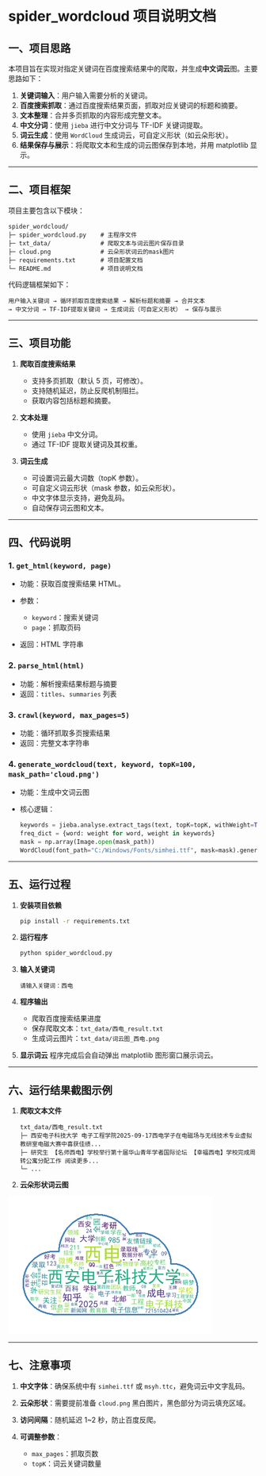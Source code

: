 # spider_wordcloud 项目说明文档

## 一、项目思路

本项目旨在实现对指定关键词在百度搜索结果中的爬取，并生成**中文词云**图。主要思路如下：

1. **关键词输入**：用户输入需要分析的关键词。
2. **百度搜索抓取**：通过百度搜索结果页面，抓取对应关键词的标题和摘要。
3. **文本整理**：合并多页抓取的内容形成完整文本。
4. **中文分词**：使用 `jieba` 进行中文分词与 TF-IDF 关键词提取。
5. **词云生成**：使用 `WordCloud` 生成词云，可自定义形状（如云朵形状）。
6. **结果保存与展示**：将爬取文本和生成的词云图保存到本地，并用 matplotlib 显示。

---

## 二、项目框架

项目主要包含以下模块：

```
spider_wordcloud/
├─ spider_wordcloud.py    # 主程序文件
├─ txt_data/              # 爬取文本与词云图片保存目录
├─ cloud.png              # 云朵形状词云的mask图片
├─ requirements.txt       # 项目配置文档
└─ README.md              # 项目说明文档
```

代码逻辑框架如下：

```
用户输入关键词 → 循环抓取百度搜索结果 → 解析标题和摘要 → 合并文本
→ 中文分词 → TF-IDF提取关键词 → 生成词云（可自定义形状） → 保存与展示
```

---

## 三、项目功能

1. **爬取百度搜索结果**

   * 支持多页抓取（默认 5 页，可修改）。
   * 支持随机延迟，防止反爬机制阻拦。
   * 获取内容包括标题和摘要。

2. **文本处理**

   * 使用 `jieba` 中文分词。
   * 通过 TF-IDF 提取关键词及其权重。

3. **词云生成**

   * 可设置词云最大词数（topK 参数）。
   * 可自定义词云形状（mask 参数，如云朵形状）。
   * 中文字体显示支持，避免乱码。
   * 自动保存词云图和文本。

---

## 四、代码说明

### 1. `get_html(keyword, page)`

* 功能：获取百度搜索结果 HTML。
* 参数：

  * `keyword`：搜索关键词
  * `page`：抓取页码
* 返回：HTML 字符串

### 2. `parse_html(html)`

* 功能：解析搜索结果标题与摘要
* 返回：`titles`、`summaries` 列表

### 3. `crawl(keyword, max_pages=5)`

* 功能：循环抓取多页搜索结果
* 返回：完整文本字符串

### 4. `generate_wordcloud(text, keyword, topK=100, mask_path='cloud.png')`

* 功能：生成中文词云图
* 核心逻辑：

  ```python
  keywords = jieba.analyse.extract_tags(text, topK=topK, withWeight=True)
  freq_dict = {word: weight for word, weight in keywords}
  mask = np.array(Image.open(mask_path))
  WordCloud(font_path="C:/Windows/Fonts/simhei.ttf", mask=mask).generate_from_frequencies(freq_dict)
  ```

---

## 五、运行过程
1. **安装项目依赖**
    ```bash
    pip install -r requirements.txt
    ```

2. **运行程序**

   ```bash
   python spider_wordcloud.py
   ```

3. **输入关键词**

   ```
   请输入关键词：西电
   ```

4. **程序输出**

   * 爬取百度搜索结果进度
   * 保存爬取文本：`txt_data/西电_result.txt`
   * 生成词云图片：`txt_data/词云图_西电.png`

5. **显示词云**
   程序完成后会自动弹出 matplotlib 图形窗口展示词云。

---

## 六、运行结果截图示例

1. **爬取文本文件**

   ```
   txt_data/西电_result.txt
   ├─ 西安电子科技大学 电子工程学院2025-09-17西电学子在电磁场与无线技术专业虚拟教研室电磁大赛中喜获佳绩...
   ├─ 研究生 【名师西电】学校举行第十届华山青年学者国际论坛 【幸福西电】学校完成周转公寓分配工作 阅读更多...
   └─ ...
   ```

2. **云朵形状词云图**

![云朵词云示例](txt_data/词云图_西电.png)  

---

## 七、注意事项

1. **中文字体**：确保系统中有 `simhei.ttf` 或 `msyh.ttc`，避免词云中文字乱码。
2. **云朵形状**：需要提前准备 `cloud.png` 黑白图片，黑色部分为词云填充区域。
3. **访问间隔**：随机延迟 1~2 秒，防止百度反爬。
4. **可调整参数**：

   * `max_pages`：抓取页数
   * `topK`：词云关键词数量


